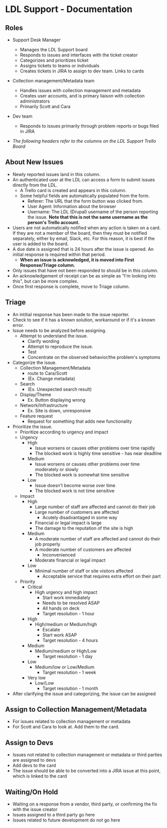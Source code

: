 # LDL Support - Documentation

## Roles

* Support Desk Manager
	* Manages the LDL Support board  
	* Responds to issues and interfaces with the ticket creator   
	* Categorizes and prioritizes ticket  
	* Assigns tickets to teams or individuals
	* Creates tickets in JIRA to assign to dev team. Links to cards  

* Collection management/Metadata team
	* Handles issues with collection management and metadata
	* Creates user accounts, and is primary liaison with collection administrators  
	* Primarily Scott and Cara

* Dev team
	* Responds to issues primarily through problem reports or bugs filed in JIRA

* *The following headers refer to the columns on the LDL Support Trello Board*

## About New Issues

* Newly reported issues land in this column.
* An authenticated user at the LDL can access a form to submit issues directly from the LDL. 
	* A Trello card is created and appears in this column. 
	* Some helpful fields are automatically populated from the form.
		* Referer: The URL that the form button was clicked from.
		* User Agent: Information about the browser
		* Username: The LDL (Drupal) username of the person reporting the issue. **Note that this is not the same username as the person's Trello account.**
* Users are not automatically notified when any action is taken on a card. If they are not a member of the board, then they must be notified separately, either by email, Slack, etc. For this reason, it is best if the user is added to the board.
* A due date is assigned that is 24 hours after the issue is opened. An initial response is required within that period.
	* **When an issue is acknowledged, it is moved into First Response/Triage column.**
* Only issues that have not been responded to should be in this column.
* An acknowledgement of receipt can be as simple as "I'm looking into this", but can be more complex. 
* Once first response is complete, move to Triage column.

## Triage

* An intitial response has been made to the issue reporter.
* Check to see if it has a known solution, workaround or if it's a known error.  
* Issue needs to be analyzed before assigning.
	* Attempt to understand the issue.
		* Clarify wording
		* Attempt to reproduce the issue.
		* Test
		* Concentrate on the observed behavior/the problem's symptoms  
* Categorize the issue.
    * Collection Management/Metadata
        * route to Cara/Scott
        * (Ex. Change metadata)
    * Search
        * (Ex. Unexpected search result)
    * Display/Theme
        * Ex. Button displaying wrong
    * Network/Infrastructure
        * Ex. Site is down, unresponsive
    * Feature request
        * Request for something that adds new functionality
* Prioritize the issue.
	* Prioritize according to urgency and impact
	* Urgency
        * High
            * Issue worsens or causes other problems over time rapidly
            * The blocked work is highly time sensitive - has near deadline
        * Medium
            * Issue worsens or causes other problems over time moderately or slowly
            * The blocked work is somewhat time sensitive
        * Low
            * Issue doesn't become worse over time
            * The blocked work is not time sensitive
    * Impact
        * High
            * Large number of staff are affected and cannot do their job
            * Large number of customers are affected
                * Acutely disadvantaged in some way
            * Financial or legal impact is large
            * The damage to the reputation of the site is high
        * Medium
            * A moderate number of staff are affected and cannot do their job properly
            * A moderate number of customers are affected 
                * Inconvenienced
            * Moderate financial or legal impact
        * Low
            * Minimal number of staff or site visitors affected
                * Acceptable service that requires extra effort on their part
    * Priority
        * Critical
            * High urgency and high impact
                * Start work immediately
                * Needs to be resolved ASAP
                * All hands on deck
                * Target resolution - 1 hour
        * High
            * High/medium or Medium/high
                * Escalate
                * Start work ASAP
                * Target resolution - 4 hours
        * Medium
            * Medium/medium or High/Low
                * Target resolution - 1 day
        * Low
            * Medium/low or Low/Medium
                * Target resolution - 1 week
        * Very low
            * Low/Low
                * Target resolution - 1 month
* After clarifying the issue and categorizing, the issue can be assigned

## Assign to Collection Management/Metadata

* For issues related to collection management or metadata
* For Scott and Cara to look at. Add them to the card.

## Assign to Devs

* Issues not related to collection management or metadata or third parties are assigned to devs
* Add devs to the card  
* The issue should be able to be converted into a JIRA issue at this point, which is linked to the card

## Waiting/On Hold  

* Waiting on a response from a vendor, third party, or confirming the fix with the issue creator  
* Issues assigned to a third party go here  
* Issues related to future development do not go here  
